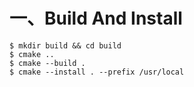 # 一、Build And Install
``` Shell
$ mkdir build && cd build
$ cmake ..
$ cmake --build .
$ cmake --install . --prefix /usr/local
```